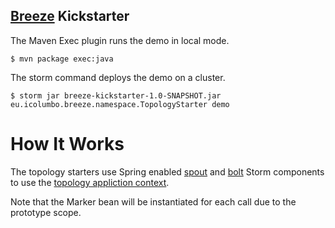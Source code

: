 [Breeze](https://github.com/internet-research-network/breeze) Kickstarter
-------------------------------------------------------------------------

The Maven Exec plugin runs the demo in local mode.

```shell
$ mvn package exec:java
```

The storm command deploys the demo on a cluster.

```shell
$ storm jar breeze-kickstarter-1.0-SNAPSHOT.jar eu.icolumbo.breeze.namespace.TopologyStarter demo
```


How It Works
============

The topology starters use Spring enabled [spout](https://github.com/internet-research-network/breeze/blob/master/src/main/java/eu/icolumbo/breeze/SpringSpout.java) and [bolt](https://github.com/internet-research-network/breeze/blob/master/src/main/java/eu/icolumbo/breeze/SpringBolt.java) Storm components to use the [topology appliction context](https://github.com/internet-research-network/breeze-kickstarter/blob/master/src/main/resources/demo-context.xml).

Note that the Marker bean will be instantiated for each call due to the prototype scope.
